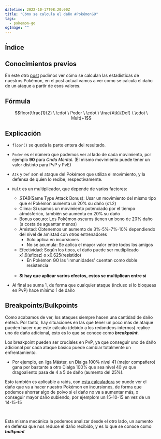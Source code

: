 ```yaml
---
datetime: 2022-10-17T08:20:00Z
title: "Cómo se calcula el daño #PokémonGO"
tags:
  - pokemon-go
ogImage: ""
---
```


## Índice

## Conocimientos previos
En este otro [post](/posts/pokemon-stat-mechanics.html) pudimos ver cómo se calculan las estadísticas de nuestros Pokémon, en el post actual vamos a ver como se calcula el daño de un ataque a partir de esos valores.

## Fórmula

$$floor(\frac{1}{2} \ \cdot \ Poder \ \cdot \ \frac{Atk}{Def} \ \cdot \ Mult)+1$$

## Explicación
 - `floor()` se queda la parte entera del resultado.
 - `Poder` es el número que podemos ver al lado de cada movimiento, por ejemplo **90** para *Onda Mental*. (El mismo movimiento puede tener un valor distinto para PvP y PvE)
 - `Atk` y `Def` son el ataque del Pokémon que utiliza el movimiento, y la defensa de quien lo recibe, respectivamente.
 - `Mult` es un multiplicador, que depende de varios factores:
   - *STAB*(Same Type Attack Bonus): Usar un movimiento del mismo tipo que el Pokémon aumenta un 20% su daño (x1.2)
   - Clima: Si usamos un movimiento potenciado por el tiempo atmósferico, también se aumenta en 20% su daño
   - Bonus oscuro: Los Pokémon oscuros tienen un bono de 20% daño (a costa de aguantar menos)
   - Amistad: Obtenemos un aumento de 3%-5%-7%-10% dependiendo del nivel de amistad con otros entrenadores
     - Solo aplica en incursiones
     - No se acumula: Se aplica el mayor valor entre todos los amigos
   - Efectividad: Según los tipos, el daño puede ser mutliplicado x1.6(eficaz) o x0.625(resistido)
     - En Pokémon GO las 'inmunidades' cuentan como doble resistencia

    <br />

   - **Si hay que aplicar varios efectos, estos se multiplican entre sí** 
 - Al final se suma 1, de forma que cualquier ataque (incluso si lo bloqueas en PvP) hace mínimo 1 de daño

## Breakpoints/Bulkpoints
Como acabamos de ver, los ataques siempre hacen una cantidad de daño entera. Por tanto, hay situaciones en las que tener un poco más de ataque pueden hacer que este cálculo (debido a los redondeos internos) realice uno de daño adicional, esto es lo que se conoce como ***breakpoint***.

Los breakpoint pueden ser cruciales en PvP, ya que conseguir uno de daño adicional por cada ataque básico puede cambiar totalmente un enfrentamiento.
 - Por ejemplo, en liga Máster, un Dialga 100% nivel 41 (mejor compañero) gana por bastante a otro Dialga 100% que sea nivel 40 ya que dragoaliento pasa de 4 a 5 de daño (aumento del 25%).

Esto también es aplicable a raids, con [esta calculadora](https://gamepress.gg/pokemongo/breakpoint-calculator) se puede ver el daño que va a hacer nuestro Pokémon en incursiones, de forma que podemos ahorrar algo de polvo si el daño no va a aumentar más, o conseguir mayor daño subiendo, por ejemplom un 15-10-15 en vez de un 14-15-15

<br />

Esta misma mecánica la podemos analizar desde el otro lado, un aumento en defensa que nos reduce el daño recibido, y es lo que se conoce como ***bulkpoint***